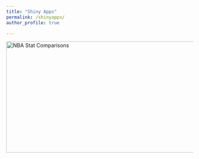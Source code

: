 ```yaml
---
title: "Shiny Apps"
permalink: /shinyapps/
author_profile: true

---
```

[<img src="https://user-images.githubusercontent.com/108133717/231267796-3c2890e5-dae3-4a6b-a1ec-fb7c3d27a858.png" width = 1000 height = 300 title="NBA Stats Comparisons: Playoffs vs. Regular Season" alt="NBA Stat Comparisons">](https://ads303.shinyapps.io/nbacomparisons/) 






